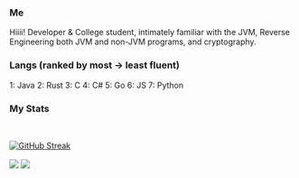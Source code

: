 ### Me

Hiiii!
Developer & College student, intimately familiar with the JVM, Reverse Engineering both JVM and non-JVM programs, and cryptography.

### Langs (ranked by most -> least fluent)
1: Java
2: Rust
3: C
4: C#
5: Go
6: JS
7: Python

### My Stats

<div id="badges">
  <br />
  <img src="https://komarev.com/ghpvc/?username=antonkomarev&style=flat-square&color=blue" alt=""/>
</div>

[![GitHub Streak](http://github-readme-streak-stats.herokuapp.com?user=Spinyfish&theme=bear&background=000000)](https://git.io/streak-stats)


<img align="center" src="https://github-readme-stats.vercel.app/api/top-langs/?username=Idiofyis&count_private=true&theme=bear&langs_count=7" /> 

<img align="center" src="https://github-readme-stats.vercel.app/api?username=Idiofyis&count_private=true&theme=bear" />  
